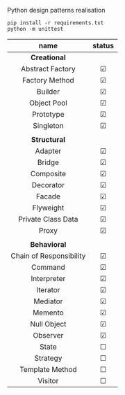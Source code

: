 Python design patterns realisation

```commandline
pip install -r requirements.txt
python -m unittest
```

|          name           |  status  |
|:-----------------------:|:--------:|
|    <b>Creational<b>     |          |
|    Abstract Factory     | &#x2611; |
|     Factory Method      | &#x2611; |
|         Builder         | &#x2611; |
|       Object Pool       | &#x2611; |
|        Prototype        | &#x2611; |
|        Singleton        | &#x2611; |
|                         |          |
|    <b>Structural</b>    |          |
|         Adapter         | &#x2611; |
|         Bridge          | &#x2611; |
|        Composite        | &#x2611; |
|        Decorator        | &#x2611; |
|         Facade          | &#x2611; |
|        Flyweight        | &#x2611; |
|   Private Class Data    | &#x2611; |
|          Proxy          | &#x2611; |
|                         |          |
|    <b>Behavioral</b>    |          |
| Chain of Responsibility | &#x2611; |
|         Command         | &#x2611; |
|       Interpreter       | &#x2611; |
|        Iterator         | &#x2611; |
|        Mediator         | &#x2611; |
|         Memento         | &#x2611; |
|       Null Object       | &#x2611; |
|        Observer         | &#x2611; |
|          State          | &#x2610; |
|        Strategy         | &#x2610; |
|     Template Method     | &#x2610; |
|         Visitor         | &#x2610; |
